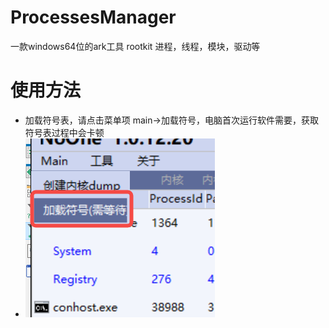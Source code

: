# ProcessesManager
一款windows64位的ark工具 rootkit
进程，线程，模块，驱动等

# 使用方法
* 加载符号表，请点击菜单项  main->加载符号，电脑首次运行软件需要，获取符号表过程中会卡顿
* ![image](menu.png)
